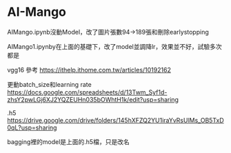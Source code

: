 # AI-Mango
AIMango.ipynb沒動Model，改了圖片張數94->189張和刪除earlystopping

AIMango1.ipynby在上面的基礎下，改了model並調降lr，效果並不好，試驗多次都是

vgg16 參考
https://ithelp.ithome.com.tw/articles/10192162

更動batch_size和learning rate
https://docs.google.com/spreadsheets/d/13Twm_Syf1d-zhsY2pwLGj6XJ2YQZEUHn035bOWhtH1k/edit?usp=sharing

.h5
https://drive.google.com/drive/folders/145hXFZQ2YU1iraYvRsUlMs_OB5TxD0qL?usp=sharing

bagging裡的model是上面的.h5檔，只是改名
